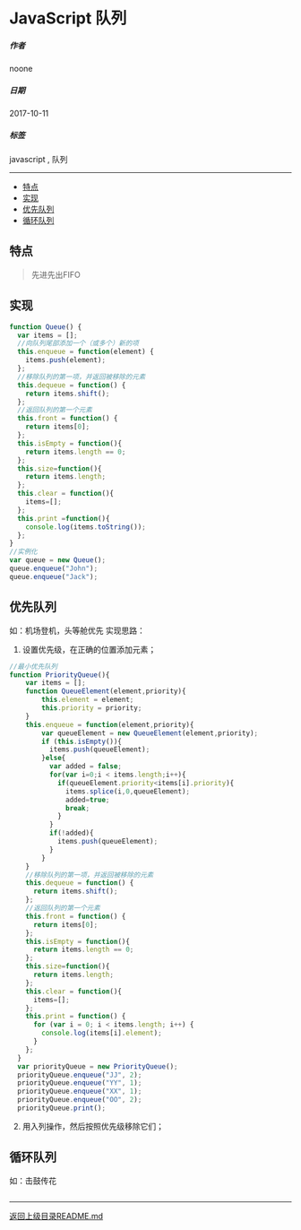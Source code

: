 # JavaScript 队列

##### 作者
noone

##### 日期
2017-10-11

##### 标签
   javascript , 队列

---

<!-- toc orderedList:0 depthFrom:2 depthTo:4 -->

* [特点](#特点)
* [实现](#实现)
* [优先队列](#优先队列)
* [循环队列](#循环队列)

<!-- tocstop -->
## 特点
> 先进先出FIFO
## 实现
```javascript
function Queue() {
  var items = [];
  //向队列尾部添加一个（或多个）新的项
  this.enqueue = function(element) {
    items.push(element);
  };
  //移除队列的第一项，并返回被移除的元素
  this.dequeue = function() {
    return items.shift();
  };
  //返回队列的第一个元素
  this.front = function() {
    return items[0];
  };
  this.isEmpty = function(){
    return items.length == 0;
  };
  this.size=function(){
    return items.length;
  };
  this.clear = function(){
    items=[];
  };
  this.print =function(){
    console.log(items.toString());
  };
}
//实例化
var queue = new Queue();
queue.enqueue("John");
queue.enqueue("Jack");
```
## 优先队列
如：机场登机，头等舱优先
实现思路：
1. 设置优先级，在正确的位置添加元素；
```javascript
//最小优先队列
function PriorityQueue(){
    var items = [];
    function QueueElement(element,priority){
        this.element = element;
        this.priority = priority;
    }
    this.enqueue = function(element,priority){
        var queueElement = new QueueElement(element,priority);
        if (this.isEmpty()){
          items.push(queueElement);
        }else{
          var added = false;
          for(var i=0;i < items.length;i++){
            if(queueElement.priority<items[i].priority){
              items.splice(i,0,queueElement);
              added=true;
              break;
            }
          }
          if(!added){
            items.push(queueElement);
          }
        }
    }
    //移除队列的第一项，并返回被移除的元素
    this.dequeue = function() {
      return items.shift();
    };
    //返回队列的第一个元素
    this.front = function() {
      return items[0];
    };
    this.isEmpty = function(){
      return items.length == 0;
    };
    this.size=function(){
      return items.length;
    };
    this.clear = function(){
      items=[];
    };
    this.print = function() {
      for (var i = 0; i < items.length; i++) {
        console.log(items[i].element);
      }
    };
  }
  var priorityQueue = new PriorityQueue();
  priorityQueue.enqueue("JJ", 2);
  priorityQueue.enqueue("YY", 1);
  priorityQueue.enqueue("XX", 1);
  priorityQueue.enqueue("OO", 2);
  priorityQueue.print();
```
2. 用入列操作，然后按照优先级移除它们；

## 循环队列
如：击鼓传花
```javascript

```
---
[返回上级目录README.md](../README.md)
